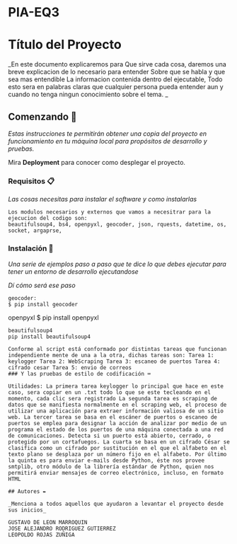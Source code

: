 # PIA-EQ3
# Título del Proyecto

_En este documento explicaremos para 
Que sirve cada cosa, daremos una breve explicacion de lo necesario para entender
Sobre que se habla y que sea mas entendible 
La informacion contenida dentro del ejecutable,
Todo esto sera en palabras claras que cualquier persona pueda entender aun y cuando no tenga ningun conocimiento sobre el tema.
_

## Comenzando 🚀

_Estas instrucciones te permitirán obtener una copia del proyecto en funcionamiento en tu máquina local para propósitos de desarrollo y pruebas._

Mira **Deployment** para conocer como desplegar el proyecto.


### Requisitos 📋

_Las cosas necesitas para instalar el software y como instalarlas_

```
Los modulos necesarios y externos que vamos a necesitrar para la ejecucion del codigo son:
beautifulsoup4, bs4, openpyxl, geocoder, json, rquests, datetime, os, socket, argaprse, 
```

### Instalación 🔧

_Una serie de ejemplos paso a paso que te dice lo que debes ejecutar para tener un entorno de desarrollo ejecutandose_

_Dí cómo será ese paso_

```
geocoder:
$ pip install geocoder
```
openpyxl
$ pip install openpyxl
```
beautifulsoup4
pip install beautifulsoup4

Conforme al script está conformado por distintas tareas que funcionan independiente mente de una a la otra, dichas tareas son: Tarea 1: keylogger Tarea 2: WebScraping Tarea 3: escaneo de puertos Tarea 4: cifrado cesar Tarea 5: envio de correos
### Y las pruebas de estilo de codificación ⌨️

Utilidades: La primera tarea keylogger lo principal que hace en este caso, sera copiar en un .txt todo lo que se este tecleando en el momento, cada clic sera registrado La segunda tarea es scraping de datos que se manifiesta normalmente en el scraping web, el proceso de utilizar una aplicación para extraer información valiosa de un sitio web. La tercer tarea se basa en el escáner de puertos o escaneo de puertos se emplea para designar la acción de analizar por medio de un programa el estado de los puertos de una máquina conectada a una red de comunicaciones. Detecta si un puerto está abierto, cerrado, o protegido por un cortafuegos. La cuarta se basa en un cifrado César se clasifica como un cifrado por sustitución en el que el alfabeto en el texto plano se desplaza por un número fijo en el alfabeto. Por último la quinta es para enviar e-mails desde Python, éste nos provee smtplib, otro módulo de la librería estándar de Python, quien nos permitirá enviar mensajes de correo electrónico, incluso, en formato HTML

## Autores ✒️

_Menciona a todos aquellos que ayudaron a levantar el proyecto desde sus inicios_

GUSTAVO DE LEON MARROQUIN
JOSE ALEJANDRO RODRIGUEZ GUTIERREZ
LEOPOLDO ROJAS ZUÑIGA
